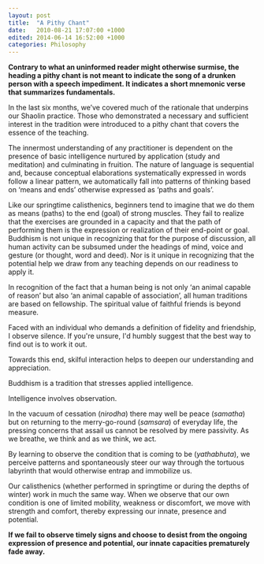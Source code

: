 ```yaml
---
layout: post
title:  "A Pithy Chant"
date:   2010-08-21 17:07:00 +1000
edited: 2014-06-14 16:52:00 +1000
categories: Philosophy
---
```

**Contrary to what an uninformed reader might otherwise surmise, the heading a pithy chant is not
meant to indicate the song of a drunken person with a speech impediment. It indicates a short
mnemonic verse that summarizes fundamentals.**

In the last six months, we’ve covered much of the rationale that underpins our Shaolin practice.
Those who demonstrated a necessary and sufficient interest in the tradition were introduced to a
pithy chant that covers the essence of the teaching.

The innermost understanding of any practitioner is dependent on the presence of basic intelligence
nurtured by application (study and meditation) and culminating in fruition. The nature of language
is sequential and, because conceptual elaborations systematically expressed in words follow a linear
pattern, we automatically fall into patterns of thinking based on ‘means and ends’ otherwise
expressed as ‘paths and goals’.

Like our springtime calisthenics, beginners tend to imagine that we do them as means (paths) to the
end (goal) of strong muscles. They fail to realize that the exercises are grounded in a capacity and
that the path of performing them is the expression or realization of their end-point or goal.
Buddhism is not unique in recognizing that for the purpose of discussion, all human activity can be
subsumed under the headings of mind, voice and gesture (or thought, word and deed). Nor is it
unique in recognizing that the potential help we draw from any teaching depends on our readiness to
apply it.

In recognition of the fact that a human being is not only ‘an animal capable of reason’ but also ‘an
animal capable of association’, all human traditions are based on fellowship. The spiritual value of
faithful friends is beyond measure.

Faced with an individual who demands a definition of fidelity and friendship, I observe silence. If
you're unsure, I'd humbly suggest that the best way to find out is to work it out.

Towards this end, skilful interaction helps to deepen our understanding and appreciation.

Buddhism is a tradition that stresses applied intelligence.

Intelligence involves observation.

In the vacuum of cessation (*nirodha*) there may well be peace (*samatha*) but on returning to the
merry-go-round (*samsara*) of everyday life, the pressing concerns that assail us cannot be resolved
by mere passivity. As we breathe, we think and as we think, we act.

By learning to observe the condition that is coming to be (*yathabhuta*), we perceive patterns and
spontaneously steer our way through the tortuous labyrinth that would otherwise entrap and
immobilize us.

Our calisthenics (whether performed in springtime or during the depths of winter) work in much the
same way. When we observe that our own condition is one of limited mobility, weakness or
discomfort, we move with strength and comfort, thereby expressing our innate, presence and
potential.

**If we fail to observe timely signs and choose to desist from the ongoing expression of presence and
potential, our innate capacities prematurely fade away.**
